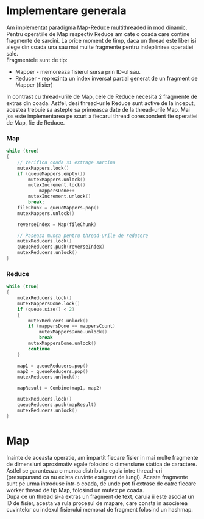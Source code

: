 # Implementare generala
Am implementat paradigma Map-Reduce multithreaded in mod dinamic.
Pentru operatiile de Map respectiv Reduce am cate o coada care contine fragmente de sarcini.
La orice moment de timp, daca un thread este liber isi alege din coada una sau mai multe fragmente pentru indeplinirea operatiei sale. <br>
Fragmentele sunt de tip:
- Mapper - memoreaza fisierul sursa prin ID-ul sau. <br>
- Reducer - reprezinta un index inversat partial generat de un fragment de Mapper (fisier) <br>

In contrast cu thread-urile de Map, cele de Reduce necesita 2 fragmente de extras din coada. 
Astfel, desi thread-urile Reduce sunt active de la inceput, acestea trebuie sa astepte sa primeasca date de la thread-urile Map.
Mai jos este implementarea pe scurt a fiecarui thread corespondent fie operatiei de Map, fie de Reduce.

### Map
```cpp
while (true)
{
    // Verifica coada si extrage sarcina
    mutexMappers.lock()
    if (queueMappers.empty())
        mutexMappers.unlock()
        mutexIncrement.lock()
            mappersDone++
        mutexIncrement.unlock()
        break;
    fileChunk = queueMappers.pop()
    mutexMappers.unlock()

    reverseIndex = Map(fileChunk)

    // Paseaza munca pentru thread-urile de reducere
    mutexReducers.lock()
    queueReducers.push(reverseIndex)
    mutexReducers.unlock()
}
```
### Reduce
```cpp
while (true)
{
    mutexReducers.lock()
    mutexMappersDone.lock()
    if (queue.size() < 2)
    {
        mutexReducers.unlock()
        if (mappersDone == mappersCount)
            mutexMappersDone.unlock()
            break
        mutexMappersDone.unlock()
        continue
    }

    map1 = queueReducers.pop()
    map2 = queueReducers.pop()
    mutexReducers.unlock();

    mapResult = Combine(map1, map2)

    mutexReducers.lock()
    queueReducers.push(mapResult)
    mutexReducers.unlock()
}
```

# Map
Inainte de aceasta operatie, am impartit fiecare fisier in mai multe fragmente de dimensiuni aproximativ egale folosind o dimensiune statica de caractere. Astfel se garanteaza o munca distribuita egala intre thread-uri (presupunand ca nu exista cuvinte exagerat de lungi). Aceste fragmente sunt pe urma introduse intr-o coada, de unde pot fi extrase de catre fiecare worker thread de tip Map, folosind un mutex pe coada. <br>
Dupa ce un thread si-a extras un fragment de text, caruia ii este asociat un ID de fisier, acesta va rula procesul de mapare, care consta in asocierea cuvintelor cu indexul fisierului memorat de fragment folosind un hashmap.